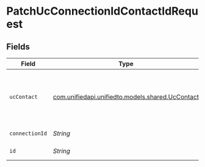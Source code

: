 # PatchUcConnectionIdContactIdRequest


## Fields

| Field                                                                                | Type                                                                                 | Required                                                                             | Description                                                                          |
| ------------------------------------------------------------------------------------ | ------------------------------------------------------------------------------------ | ------------------------------------------------------------------------------------ | ------------------------------------------------------------------------------------ |
| `ucContact`                                                                          | [com.unifiedapi.unifiedto.models.shared.UcContact](../../models/shared/UcContact.md) | :heavy_minus_sign:                                                                   | A contact represents a person that optionally is associated with a call              |
| `connectionId`                                                                       | *String*                                                                             | :heavy_check_mark:                                                                   | ID of the connection                                                                 |
| `id`                                                                                 | *String*                                                                             | :heavy_check_mark:                                                                   | ID of the Contact                                                                    |